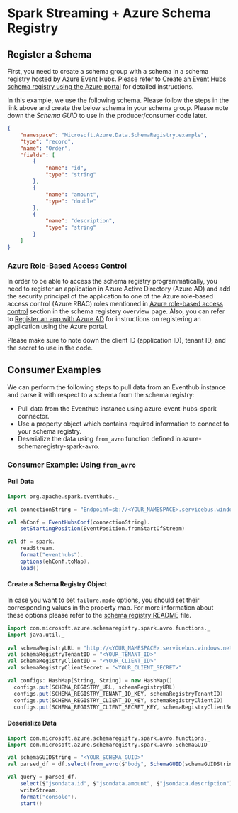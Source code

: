 # Spark Streaming + Azure Schema Registry

## Register a Schema

First, you need to create a schema group with a schema in a schema registry hosted by Azure Event Hubs. Please refer to [Create an Event Hubs schema registry using the Azure portal](https://docs.microsoft.com/en-us/azure/event-hubs/create-schema-registry) for detailed instructions. 

In this example, we use the following schema. Please follow the steps in the link above and create the below schema in your schema group. Please note down the *Schema GUID* to use in the producer/consumer code later.
```json
{
    "namespace": "Microsoft.Azure.Data.SchemaRegistry.example",
    "type": "record",
    "name": "Order",
    "fields": [
        {
            "name": "id",
            "type": "string"
        },
        {
            "name": "amount",
            "type": "double"
        },
        {
            "name": "description",
            "type": "string"
        }
    ]
}
```

### Azure Role-Based Access Control

In order to be able to access the schema registry programmatically, you need to register an application in Azure Active Directory (Azure AD) and add the security principal of the application to one of the Azure role-based access control (Azure RBAC) roles mentioned in [Azure role-based access control](https://docs.microsoft.com/en-us/azure/event-hubs/schema-registry-overview#azure-role-based-access-control) section in the schema registery overview page. 
Also, you can refer to [Register an app with Azure AD](https://docs.microsoft.com/en-us/azure/active-directory/develop/quickstart-register-app) for instructions on registering an application using the Azure portal.

Please make sure to note down the client ID (application ID), tenant ID, and the secret to use in the code.

## Consumer Examples

We can perform the following steps to pull data from an Eventhub instance and parse it with respect to a schema from the schema registry:
   * Pull data from the Eventhub instance using azure-event-hubs-spark connector.
   * Use a property object which contains required information to connect to your schema registry.
   * Deserialize the data using `from_avro` function defined in azure-schemaregistry-spark-avro.

### Consumer Example: Using `from_avro`

#### Pull Data
```scala
import org.apache.spark.eventhubs._

val connectionString = "Endpoint=sb://<YOUR_NAMESPACE>.servicebus.windows.net/;SharedAccessKeyName=RootManageSharedAccessKey;SharedAccessKey=<YOUR_SAS_KEY>;EntityPath=<YOUR_EVENTHUB>"

val ehConf = EventHubsConf(connectionString).
    setStartingPosition(EventPosition.fromStartOfStream)

val df = spark.
    readStream.
    format("eventhubs").
    options(ehConf.toMap).
    load()
```

#### Create a Schema Registry Object

In case you want to set `failure.mode` options, you should set their corresponding values in the property map. 
For more information about these options please refer to the [schema registry README](../README.md) file.

```scala
import com.microsoft.azure.schemaregistry.spark.avro.functions._
import java.util._
 
val schemaRegistryURL = "http://<YOUR_NAMESPACE>.servicebus.windows.net"
val schemaRegistryTenantID = "<YOUR_TENANT_ID>"
val schemaRegistryClientID = "<YOUR_CLIENT_ID>"
val schemaRegistryClientSecret = "<YOUR_CLIENT_SECRET>"

val configs: HashMap[String, String] = new HashMap()
  configs.put(SCHEMA_REGISTRY_URL, schemaRegistryURL)
  configs.put(SCHEMA_REGISTRY_TENANT_ID_KEY, schemaRegistryTenantID)
  configs.put(SCHEMA_REGISTRY_CLIENT_ID_KEY, schemaRegistryClientID)
  configs.put(SCHEMA_REGISTRY_CLIENT_SECRET_KEY, schemaRegistryClientSecret)
```

#### Deserialize Data
```scala
import com.microsoft.azure.schemaregistry.spark.avro.functions._
import com.microsoft.azure.schemaregistry.spark.avro.SchemaGUID

val schemaGUIDString = "<YOUR_SCHEMA_GUID>"
val parsed_df = df.select(from_avro($"body", SchemaGUID(schemaGUIDString), props) as "jsondata")

val query = parsed_df.
    select($"jsondata.id", $"jsondata.amount", $"jsondata.description").
    writeStream.
    format("console").
    start()
```